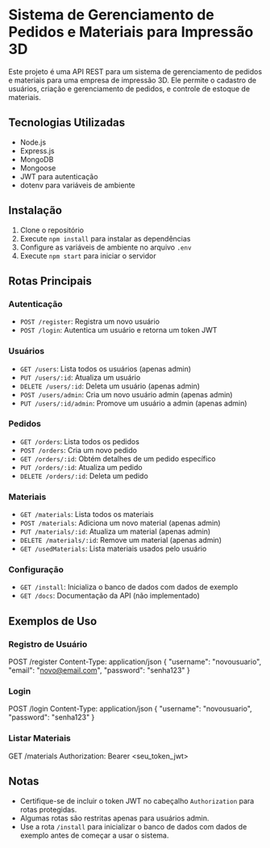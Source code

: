 # Sistema de Gerenciamento de Pedidos e Materiais para Impressão 3D

Este projeto é uma API REST para um sistema de gerenciamento de pedidos e materiais para uma empresa de impressão 3D. Ele permite o cadastro de usuários, criação e gerenciamento de pedidos, e controle de estoque de materiais.

## Tecnologias Utilizadas

- Node.js
- Express.js
- MongoDB
- Mongoose
- JWT para autenticação
- dotenv para variáveis de ambiente

## Instalação

1. Clone o repositório
2. Execute `npm install` para instalar as dependências
3. Configure as variáveis de ambiente no arquivo `.env`
4. Execute `npm start` para iniciar o servidor

## Rotas Principais

### Autenticação

- `POST /register`: Registra um novo usuário
- `POST /login`: Autentica um usuário e retorna um token JWT

### Usuários

- `GET /users`: Lista todos os usuários (apenas admin)
- `PUT /users/:id`: Atualiza um usuário
- `DELETE /users/:id`: Deleta um usuário (apenas admin)
- `POST /users/admin`: Cria um novo usuário admin (apenas admin)
- `PUT /users/:id/admin`: Promove um usuário a admin (apenas admin)

### Pedidos

- `GET /orders`: Lista todos os pedidos
- `POST /orders`: Cria um novo pedido
- `GET /orders/:id`: Obtém detalhes de um pedido específico
- `PUT /orders/:id`: Atualiza um pedido
- `DELETE /orders/:id`: Deleta um pedido

### Materiais

- `GET /materials`: Lista todos os materiais
- `POST /materials`: Adiciona um novo material (apenas admin)
- `PUT /materials/:id`: Atualiza um material (apenas admin)
- `DELETE /materials/:id`: Remove um material (apenas admin)
- `GET /usedMaterials`: Lista materiais usados pelo usuário

### Configuração

- `GET /install`: Inicializa o banco de dados com dados de exemplo
- `GET /docs`: Documentação da API (não implementado)

## Exemplos de Uso

### Registro de Usuário
POST /register
Content-Type: application/json
{
"username": "novousuario",
"email": "novo@email.com",
"password": "senha123"
}

### Login
POST /login
Content-Type: application/json
{
"username": "novousuario",
"password": "senha123"
}

### Listar Materiais
GET /materials
Authorization: Bearer <seu_token_jwt>

## Notas

- Certifique-se de incluir o token JWT no cabeçalho `Authorization` para rotas protegidas.
- Algumas rotas são restritas apenas para usuários admin.
- Use a rota `/install` para inicializar o banco de dados com dados de exemplo antes de começar a usar o sistema.

